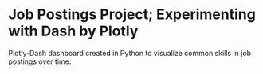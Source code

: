 # Job Postings Project; Experimenting with Dash by Plotly
Plotly-Dash dashboard created in Python to visualize common skills in job postings over time. 
